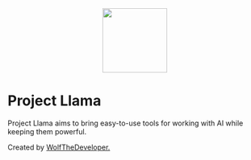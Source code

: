<div style="border-radius: 20px;" align="center">
  <img width="128" height="128" src="https://github.com/Project-Llama/.github/blob/main/profile/IMG_1443.jpeg">
</div>

# Project Llama
Project Llama aims to bring easy-to-use tools for working with AI while keeping them powerful.

Created by [WolfTheDeveloper.](https://github.com/WolfTheDeveloper) 
